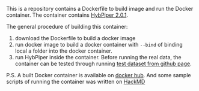 This is a repository contains a Dockerfile to build image and run the Docker container. The container contains [HybPiper 2.0.1](https://github.com/mossmatters/HybPiper). 

The general procedure of building this container: 
1. download the Dockerfile to build a docker image
2. run docker image to build a docker container with `--bind` of binding local a folder into the docker container. 
3. run HybPiper inside the container. Before running the real data, the container can be tested through running [test dataset from github page](https://github.com/mossmatters/HybPiper/blob/master/test_dataset.tar.gz).

P.S. A built Docker container is available on [docker hub](https://hub.docker.com/repository/docker/chenyanniii/hybpiperv2_sprint). And some sample scripts of running the container was written on [HackMD](https://hackmd.io/momc2t3OTRqdDvM2VSzqlw?edit)



